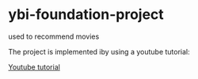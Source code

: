 # ybi-foundation-project
used to recommend movies

The project is implemented iby using a youtube tutorial:

[Youtube tutorial](https://www.youtube.com/watch?v=nj5SDiaIJno&list=PLl3P-U08ZvwkAoKCUP0hoop6jYoustFQn&index=6)

